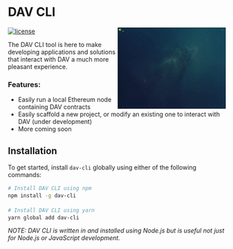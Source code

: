 # DAV CLI
<img src="./resources/images/dav-cli.gif" width="250" align="right" />

[![license](https://img.shields.io/github/license/DAVFoundation/dav-cli.svg?style=flat-square)](https://github.com/DAVFoundation/dav-cli/blob/master/LICENSE)

The DAV CLI tool is here to make developing applications and solutions that interact with DAV a much more pleasant experience.

### Features:

* Easily run a local Ethereum node containing DAV contracts
* Easily scaffold a new project, or modify an existing one to interact with DAV (under development)
* More coming soon

## Installation

To get started, install `dav-cli` globally using either of the following commands:

```bash
# Install DAV CLI using npm
npm install -g dav-cli

# Install DAV CLI using yarn
yarn global add dav-cli
```

*NOTE: DAV CLI is written in and installed using Node.js but is useful not just for Node.js or JavaScript development.*
